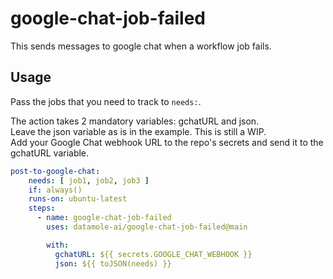 # google-chat-job-failed
This sends messages to google chat when a workflow job fails.

## Usage
Pass the jobs that you need to track to `needs:`.

The action takes 2 mandatory variables: gchatURL and json.  
Leave the json variable as is in the example. This is still a WIP.  
Add your Google Chat webhook URL to the repo's secrets and send it to the gchatURL variable.   

```YAML
post-to-google-chat:
    needs: [ job1, job2, job3 ]
    if: always() 
    runs-on: ubuntu-latest
    steps:
      - name: google-chat-job-failed
        uses: datamole-ai/google-chat-job-failed@main

        with:
          gchatURL: ${{ secrets.GOOGLE_CHAT_WEBHOOK }}
          json: ${{ toJSON(needs) }}
```
